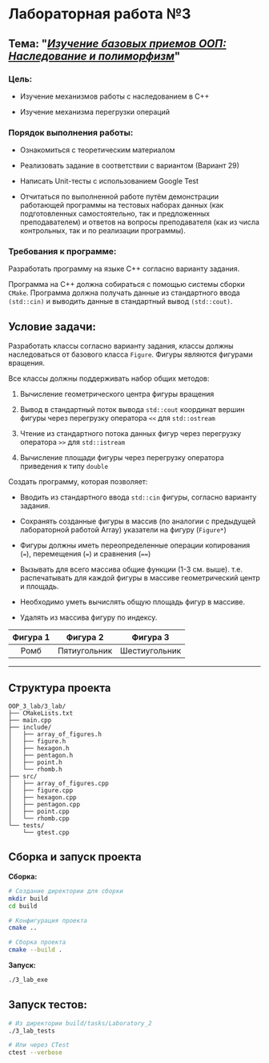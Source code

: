 # Лабораторная работа №3

## Тема: "***<u>Изучение базовых приемов ООП: Наследование и полиморфизм</u>***"

### Цель:

- Изучение механизмов работы с наследованием в С++

- Изучение механизма перегрузки операций

### Порядок выполнения работы:

- Ознакомиться с теоретическим материалом

- Реализовать задание в соответствии с вариантом (Вариант 29)

- Написать Unit-тесты с использованием Google Test

- Отчитаться по выполненной работе путём демонстрации работающей программы на тестовых наборах данных (как подготовленных самостоятельно, так и предложенных преподавателем) и ответов на вопросы преподавателя (как из числа контрольных, так и по реализации программы).

### Требования к программе:

Разработать программу на языке C++ согласно варианту задания. 

Программа на C++ должна собираться с помощью системы сборки `CMake`. Программа должна получать данные из стандартного ввода `(std::cin)` и выводить данные в стандартный вывод `(std::cout)`. 

## Условие задачи:

Разработать классы согласно варианту задания, классы должны наследоваться от базового класса `Figure`. Фигуры являются фигурами вращения.

Все классы должны поддерживать набор общих методов:

1. Вычисление геометрического центра фигуры вращения

2. Вывод в стандартный поток вывода `std::cout` координат вершин фигуры через перегрузку оператора `<<` для `std::ostream`

3. Чтение из стандартного потока данных фигур через перегрузку оператора `>>` для `std::istream`

4. Вычисление площади фигуры через перегрузку оператора приведения к типу `double`

Создать программу, которая позволяет:

- Вводить из стандартного ввода `std::cin` фигуры, согласно варианту задания.

- Сохранять созданные фигуры в массив (по аналогии с предыдущей лабораторной работой Array) указатели на фигуру (`Figure*`)

- Фигуры должны иметь переопределенные операции копирования (`=`), перемещения (`=`) и сравнения (`==`)

- Вызывать для всего массива общие функции (1-3 см. выше). т.е. распечатывать для каждой фигуры в массиве геометрический центр и площадь.

- Необходимо уметь вычислять общую площадь фигур в массиве.

- Удалять из массива фигуру по индексу.

| Фигура 1 | Фигура 2     | Фигура 3      |
|:--------:| ------------ |:-------------:|
| Ромб     | Пятиугольник | Шестиугольник |

---

## Структура проекта

```
OOP_3_lab/3_lab/
├── CMakeLists.txt
├── main.cpp
├── include/
│   ├── array_of_figures.h
│   ├── figure.h
│   ├── hexagon.h
│   ├── pentagon.h
│   ├── point.h
│   └── rhomb.h
├── src/
│   ├── array_of_figures.cpp
│   ├── figure.cpp
│   ├── hexagon.cpp
│   ├── pentagon.cpp
│   ├── point.cpp
│   └── rhomb.cpp
└── tests/
    └── gtest.cpp
```

## Сборка и запуск проекта

**Сборка:**

```bash
# Создание директории для сборки
mkdir build
cd build

# Конфигурация проекта
cmake ..

# Сборка проекта
cmake --build .
```

**Запуск:**

```bash
./3_lab_exe
```

## Запуск тестов:

```bash
# Из директории build/tasks/Laboratory_2
./3_lab_tests

# Или через CTest
ctest --verbose
```
